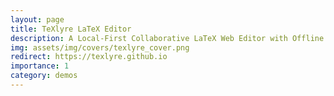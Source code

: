 ```yaml
---
layout: page
title: TeXlyre LaTeX Editor
description: A Local-First Collaborative LaTeX Web Editor with Offline Support
img: assets/img/covers/texlyre_cover.png
redirect: https://texlyre.github.io
importance: 1
category: demos
---
```

